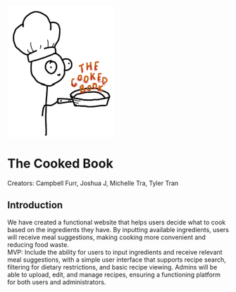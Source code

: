 ![Cooked Master](CookedMasterTest.png)


# **The Cooked Book**
Creators: Campbell Furr, Joshua J, Michelle Tra, Tyler Tran
## Introduction
We have created a functional website that helps users decide what to cook based on the ingredients they have. By inputting available ingredients, users will receive meal suggestions, making cooking more convenient and reducing food waste.  
MVP: Include the ability for users to input ingredients and receive relevant meal suggestions, with a simple user interface that supports recipe search, filtering for dietary restrictions, and basic recipe viewing. Admins will be able to upload, edit, and manage recipes, ensuring a functioning platform for both users and administrators.
